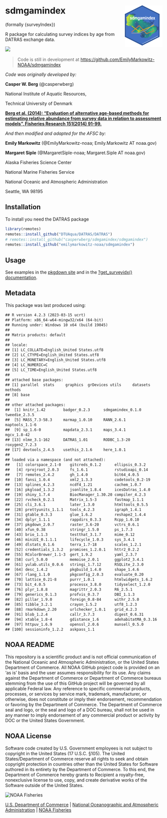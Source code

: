 <!-- README.md is generated from README.Rmd. Please edit that file -->

# sdmgamindex <a href="https://emilymarkowitz-noaa.github.io/sdmgamindex/"><img src="man/figures/logo.png" align="right" height="133" /></a>

(formally {surveyIndex})

R package for calculating survey indices by age from DATRAS exchange
data.

[![](https://img.shields.io/github/last-commit/EmilyMarkowitz-NOAA/sdmgamindex.svg)](https://github.com/EmilyMarkowitz-NOAA/sdmgamindex/commits/main)

> Code is still in development at
> <https://github.com/EmilyMarkowitz-NOAA/sdmgamindex>

*Code was originally developed by:*

**Casper W. Berg** (@casperwberg)

National Institute of Aquatic Resources,

Technical University of Denmark

[**Berg et al. (2014): “Evaluation of alternative age-based methods for
estimating relative abundance from survey data in relation to assessment
models”, Fisheries Research 151(2014)
91-99.**](https://doi.org/10.1016/j.fishres.2013.10.005)

*And then modified and adapted for the AFSC by:*

**Emily Markowitz** (@EmilyMarkowitz-noaa; Emily.Markowitz AT noaa.gov)

**Margaret Siple** (@MargaretSiple-noaa; Margaret.Siple AT noaa.gov)

Alaska Fisheries Science Center

National Marine Fisheries Service

National Oceanic and Atmospheric Administration

Seattle, WA 98195

## Installation

To install you need the DATRAS package

``` r
library(remotes)
remotes::install_github("DTUAqua/DATRAS/DATRAS")
# remotes::install_github("casperwberg/sdmgamindex/sdmgamindex")
remotes::install_github("emilymarkowitz-noaa/sdmgamindex")
```

## Usage

See examples in the [pkgdown
site](https://EmilyMarkowitz-NOAA.github.io/sdmgamindex/) and in the
[?get_surveyidx()
documentation](https://emilymarkowitz-noaa.github.io/sdmgamindex/reference/get_surveyidx.html).

## Metadata

This package was last produced using:

    ## R version 4.2.3 (2023-03-15 ucrt)
    ## Platform: x86_64-w64-mingw32/x64 (64-bit)
    ## Running under: Windows 10 x64 (build 19045)
    ## 
    ## Matrix products: default
    ## 
    ## locale:
    ## [1] LC_COLLATE=English_United States.utf8 
    ## [2] LC_CTYPE=English_United States.utf8   
    ## [3] LC_MONETARY=English_United States.utf8
    ## [4] LC_NUMERIC=C                          
    ## [5] LC_TIME=English_United States.utf8    
    ## 
    ## attached base packages:
    ## [1] parallel  stats     graphics  grDevices utils     datasets  methods  
    ## [8] base     
    ## 
    ## other attached packages:
    ##  [1] knitr_1.42        badger_0.2.3      sdmgamindex_0.1.0 tweedie_2.3.5    
    ##  [5] MASS_7.3-58.3     marmap_1.0.10     RANN_2.6.1        maptools_1.1-6   
    ##  [9] sp_1.6-0          mapdata_2.3.1     maps_3.4.1        mgcv_1.8-42      
    ## [13] nlme_3.1-162      DATRAS_1.01       RODBC_1.3-20      roxygen2_7.2.3   
    ## [17] devtools_2.4.5    usethis_2.1.6     here_1.0.1       
    ## 
    ## loaded via a namespace (and not attached):
    ##   [1] colorspace_2.1-0    gitcreds_0.1.2      ellipsis_0.3.2     
    ##   [4] rprojroot_2.0.3     fs_1.6.1            rstudioapi_0.14    
    ##   [7] remotes_2.4.2       gh_1.4.0            bit64_4.0.5        
    ##  [10] fansi_1.0.4         xml2_1.3.3          codetools_0.2-19   
    ##  [13] splines_4.2.3       ncdf4_1.21          cachem_1.0.7       
    ##  [16] pkgload_1.3.2       jsonlite_1.8.4      icesDatras_1.4.0   
    ##  [19] shiny_1.7.4         BiocManager_1.30.20 compiler_4.2.3     
    ##  [22] rvcheck_0.2.1       Matrix_1.5-3        fastmap_1.1.1      
    ##  [25] cli_3.6.1           later_1.3.0         htmltools_0.5.5    
    ##  [28] prettyunits_1.1.1   tools_4.2.3         igraph_1.4.1       
    ##  [31] gtable_0.3.3        glue_1.6.2          reshape2_1.4.4     
    ##  [34] dplyr_1.1.1         rappdirs_0.3.3      Rcpp_1.0.10        
    ##  [37] pkgdown_2.0.7       raster_3.6-20       vctrs_0.6.1        
    ##  [40] xfun_0.38           stringr_1.5.0       ps_1.7.3           
    ##  [43] brio_1.1.3          testthat_3.1.7      mime_0.12          
    ##  [46] miniUI_0.1.1.1      lifecycle_1.0.3     sys_3.4.1          
    ##  [49] dlstats_0.1.6       terra_1.7-18        scales_1.2.1       
    ##  [52] credentials_1.3.2   promises_1.2.0.1    httr2_0.2.2        
    ##  [55] RColorBrewer_1.1-3  gert_1.9.2          yaml_2.3.7         
    ##  [58] curl_5.0.0          memoise_2.0.1       ggplot2_3.4.1      
    ##  [61] yulab.utils_0.0.6   stringi_1.7.12      RSQLite_2.3.0      
    ##  [64] desc_1.4.2          pkgbuild_1.4.0      shape_1.4.6        
    ##  [67] rlang_1.1.0         pkgconfig_2.0.3     evaluate_0.20      
    ##  [70] lattice_0.21-8      purrr_1.0.1         htmlwidgets_1.6.2  
    ##  [73] bit_4.0.5           processx_3.8.0      tidyselect_1.2.0   
    ##  [76] plyr_1.8.8          magrittr_2.0.3      R6_2.5.1           
    ##  [79] generics_0.1.3      profvis_0.3.7       DBI_1.1.3          
    ##  [82] pillar_1.9.0        foreign_0.8-84      withr_2.5.0        
    ##  [85] tibble_3.2.1        crayon_1.5.2        utf8_1.2.3         
    ##  [88] rmarkdown_2.20      urlchecker_1.0.1    grid_4.2.3         
    ##  [91] blob_1.2.4          callr_3.7.3         digest_0.6.31      
    ##  [94] xtable_1.8-4        gdistance_1.6       adehabitatMA_0.3.16
    ##  [97] httpuv_1.6.9        openssl_2.0.6       munsell_0.5.0      
    ## [100] sessioninfo_1.2.2   askpass_1.1

## NOAA README

This repository is a scientific product and is not official
communication of the National Oceanic and Atmospheric Administration, or
the United States Department of Commerce. All NOAA GitHub project code
is provided on an ‘as is’ basis and the user assumes responsibility for
its use. Any claims against the Department of Commerce or Department of
Commerce bureaus stemming from the use of this GitHub project will be
governed by all applicable Federal law. Any reference to specific
commercial products, processes, or services by service mark, trademark,
manufacturer, or otherwise, does not constitute or imply their
endorsement, recommendation or favoring by the Department of Commerce.
The Department of Commerce seal and logo, or the seal and logo of a DOC
bureau, shall not be used in any manner to imply endorsement of any
commercial product or activity by DOC or the United States Government.

## NOAA License

Software code created by U.S. Government employees is not subject to
copyright in the United States (17 U.S.C. §105). The United
States/Department of Commerce reserve all rights to seek and obtain
copyright protection in countries other than the United States for
Software authored in its entirety by the Department of Commerce. To this
end, the Department of Commerce hereby grants to Recipient a
royalty-free, nonexclusive license to use, copy, and create derivative
works of the Software outside of the United States.

<img src="https://raw.githubusercontent.com/nmfs-general-modeling-tools/nmfspalette/main/man/figures/noaa-fisheries-rgb-2line-horizontal-small.png" alt="NOAA Fisheries" height="75"/>

[U.S. Department of Commerce](https://www.commerce.gov/) \| [National
Oceanographic and Atmospheric Administration](https://www.noaa.gov) \|
[NOAA Fisheries](https://www.fisheries.noaa.gov/)

